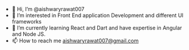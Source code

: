 - 👋 Hi, I’m @aishwaryrawat007
- 👀 I’m interested in Front End application Development and different UI frameworks
- 🌱 I’m currently learning React and Dart and have expertise in Angular and Node JS.
- 📫 How to reach me aishwaryrawat007@gmail.com

<!---
aishwaryrawat007/aishwaryrawat007 is a ✨ special ✨ repository because its `README.md` (this file) appears on your GitHub profile.
You can click the Preview link to take a look at your changes.
--->
